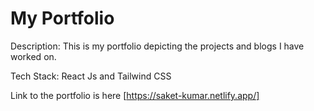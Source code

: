 # My Portfolio

Description: This is my portfolio depicting the projects and blogs I have worked on.

Tech Stack: React Js and Tailwind CSS

Link to the portfolio is here [https://saket-kumar.netlify.app/]

